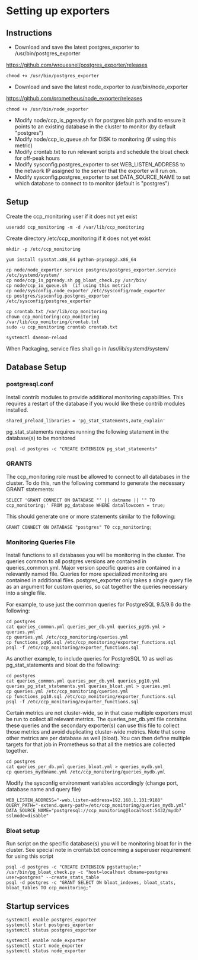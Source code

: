 # Setting up exporters

## Instructions
* Download and save the latest postgres_exporter to /usr/bin/postgres_exporter

https://github.com/wrouesnel/postgres_exporter/releases

```
chmod +x /usr/bin/postgres_exporter
```
* Download and save the latest node_exporter to /usr/bin/node_exporter

https://github.com/prometheus/node_exporter/releases

```
chmod +x /usr/bin/node_exporter
```
* Modify node/ccp_is_pgready.sh for postgres bin path and to ensure it points to an existing database in the cluster to monitor (by default "postgres")
* Modify node/ccp_io_queue.sh for DISK to monitoring (if using this metric)
* Modify crontab.txt to run relevant scripts and schedule the bloat check for off-peak hours
* Modify sysconfig.postgres_exporter to set WEB_LISTEN_ADDRESS to the network IP assigned to the server that the exporter will run on. 
* Modify sysconfig.postgres_exporter to set DATA_SOURCE_NAME to set which database to connect to to monitor (default is "postgres")

## Setup
Create the ccp_monitoring user if it does not yet exist
```
useradd ccp_monitoring -m -d /var/lib/ccp_monitoring
```
Create directory /etc/ccp_monitoring if it does not yet exist
```
mkdir -p /etc/ccp_monitoring
```
```
yum install sysstat.x86_64 python-psycopg2.x86_64

cp node/node_exporter.service postgres/postgres_exporter.service /etc/systemd/system/
cp node/ccp_is_pgready.sh pg_bloat_check.py /usr/bin/
cp node/ccp_io_queue.sh  (if using this metric)
cp node/sysconfig.node_exporter /etc/sysconfig/node_exporter
cp postgres/sysconfig.postgres_exporter /etc/sysconfig/postgres_exporter

cp crontab.txt /var/lib/ccp_monitoring
chown ccp_monitoring:ccp_monitoring /var/lib/ccp_monitoring/crontab.txt
sudo -u ccp_monitoring crontab crontab.txt

systemctl daemon-reload
```

When Packaging, service files shall go in /usr/lib/systemd/system/

## Database Setup

### postgresql.conf
Install contrib modules to provide additional monitoring capabilities. This requires a restart of the database if you would like these contrib modules installed.
```
shared_preload_libraries = 'pg_stat_statements,auto_explain'
```
pg_stat_statements requires running the following statement in the database(s) to be monitored
```
psql -d postgres -c "CREATE EXTENSION pg_stat_statements"
```

### GRANTS
The ccp_monitoring role must be allowed to connect to all databases in the cluster. To do this, run the following command to generate the necessary GRANT statements:
```
SELECT 'GRANT CONNECT ON DATABASE "' || datname || '" TO ccp_monitoring;' FROM pg_database WHERE datallowconn = true;
```
This should generate one or more statements similar to the following:
```
GRANT CONNECT ON DATABASE "postgres" TO ccp_monitoring;
```

### Monitoring Queries File

Install functions to all databases you will be monitoring in the cluster. The queries common to all postgres versions are contained in queries_common.yml. Major version specific queries are contained in a relevantly named file. Queries for more specialized monitoring are contained in additional files. postgres_exporter only takes a single query file as an argument for custom queries, so cat together the queries necessary into a single file. 

For example, to use just the common queries for PostgreSQL 9.5/9.6 do the following:
```
cd postgres
cat queries_common.yml queries_per_db.yml queries_pg95.yml > queries.yml
cp queries.yml /etc/ccp_monitoring/queries.yml
cp functions_pg95.sql /etc/ccp_monitoring/exporter_functions.sql
psql -f /etc/ccp_monitoring/exporter_functions.sql
```
As another example, to include queries for PostgreSQL 10 as well as pg_stat_statements and bloat do the following:
```
cd postgres
cat queries_common.yml queries_per_db.yml queries_pg10.yml queries_pg_stat_statements.yml queries_bloat.yml > queries.yml
cp queries.yml /etc/ccp_monitoring/queries.yml
cp functions_pg10.sql /etc/ccp_monitoring/exporter_functions.sql
psql -f /etc/ccp_monitoring/exporter_functions.sql
```
Certain metrics are not cluster-wide, so in that case multiple exporters must be run to collect all relevant metrics. The queries_per_db.yml file contains these queries and the secondary exporter(s) can use this file to collect those metrics and avoid duplicating cluster-wide metrics. Note that some other metrics are per database as well (bloat). You can then define multiple targets for that job in Prometheus so that all the metrics are collected together.
```
cd postgres
cat queries_per_db.yml queries_bloat.yml > queries_mydb.yml
cp queries_mydbname.yml /etc/ccp_monitoring/queries_mydb.yml
```
Modify the sysconfig environment variables accordingly (change port, database name and query file)
```
WEB_LISTEN_ADDRESS="-web.listen-address=192.168.1.101:9188"
QUERY_PATH="-extend.query-path=/etc/ccp_monitoring/queries_mydb.yml"
DATA_SOURCE_NAME="postgresql://ccp_monitoring@localhost:5432/mydb?sslmode=disable"
```

### Bloat setup

Run script on the specific database(s) you will be monitoring bloat for in the cluster. See special note in crontab.txt concerning a superuser requirement for using this script

```
psql -d postgres -c "CREATE EXTENSION pgstattuple;"
/usr/bin/pg_bloat_check.py -c "host=localhost dbname=postgres user=postgres" --create_stats_table
psql -d postgres -c "GRANT SELECT ON bloat_indexes, bloat_stats, bloat_tables TO ccp_monitoring;"
```

## Startup services

```
systemctl enable postgres_exporter
systemctl start postgres_exporter
systemctl status postgres_exporter

systemctl enable node_exporter
systemctl start node_exporter
systemctl status node_exporter
```
